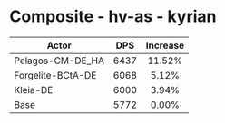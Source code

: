 # Composite - hv-as - kyrian
| Actor | DPS | Increase |
|---|:---:|:---:|
|Pelagos-CM-DE_HA|6437|11.52%|
|Forgelite-BCtA-DE|6068|5.12%|
|Kleia-DE|6000|3.94%|
|Base|5772|0.00%|
